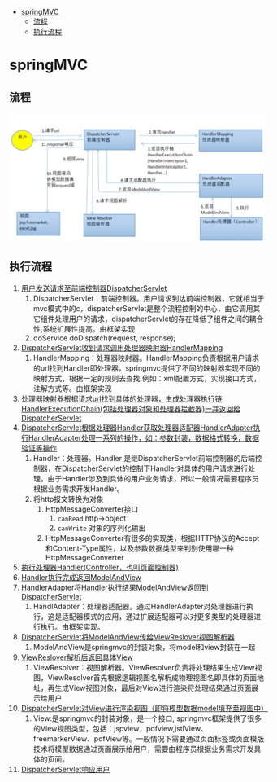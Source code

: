 
* [springMVC](#springmvc)
   * [流程](#流程)
   * [执行流程](#执行流程)


# springMVC
## 流程
![](../img/spring/springmvc流程.png)
## 执行流程
1. [用户发送请求至前端控制器DispatcherServlet](#)
   1. DispatcherServlet：前端控制器。用户请求到达前端控制器，它就相当于mvc模式中的c，dispatcherServlet是整个流程控制的中心，由它调用其它组件处理用户的请求，dispatcherServlet的存在降低了组件之间的耦合性,系统扩展性提高。由框架实现
   2. doService doDispatch(request, response);
2. [DispatcherServlet收到请求调用处理器映射器HandlerMapping](#)
   1. HandlerMapping：处理器映射器。HandlerMapping负责根据用户请求的url找到Handler即处理器，springmvc提供了不同的映射器实现不同的映射方式，根据一定的规则去查找,例如：xml配置方式，实现接口方式，注解方式等。由框架实现
3. [处理器映射器根据请求url找到具体的处理器，生成处理器执行链HandlerExecutionChain(包括处理器对象和处理器拦截器)一并返回给DispatcherServlet](#)
4. [DispatcherServlet根据处理器Handler获取处理器适配器HandlerAdapter执行HandlerAdapter处理一系列的操作，如：参数封装，数据格式转换，数据验证等操作](#)
   1. Handler：处理器。Handler 是继DispatcherServlet前端控制器的后端控制器，在DispatcherServlet的控制下Handler对具体的用户请求进行处理。由于Handler涉及到具体的用户业务请求，所以一般情况需要程序员根据业务需求开发Handler。
   2. 将http报文转换为对象
      1. HttpMessageConverter接口
         1. `canRead` http->object
         2. `canWrite` 对象的序列化输出
      2. HttpMessageConverter有很多的实现类，根据HTTP协议的Accept和Content-Type属性，以及参数数据类型来判别使用哪一种HttpMessageConverter
5. [执行处理器Handler(Controller，也叫页面控制器)](#)
6. [Handler执行完成返回ModelAndView](#)
7. [HandlerAdapter将Handler执行结果ModelAndView返回到DispatcherServlet](#)
   1. HandlAdapter：处理器适配器。通过HandlerAdapter对处理器进行执行，这是适配器模式的应用，通过扩展适配器可以对更多类型的处理器进行执行。由框架实现。
8. [DispatcherServlet将ModelAndView传给ViewReslover视图解析器](#)
   1. ModelAndView是springmvc的封装对象，将model和view封装在一起
9. [ViewReslover解析后返回具体View](#)
   1. ViewResolver：视图解析器。ViewResolver负责将处理结果生成View视图，ViewResolver首先根据逻辑视图名解析成物理视图名即具体的页面地址，再生成View视图对象，最后对View进行渲染将处理结果通过页面展示给用户
10. [DispatcherServlet对View进行渲染视图（即将模型数据model填充至视图中）](#)
    1. View:是springmvc的封装对象，是一个接口, springmvc框架提供了很多的View视图类型，包括：jspview，pdfview,jstlView、freemarkerView、pdfView等。一般情况下需要通过页面标签或页面模版技术将模型数据通过页面展示给用户，需要由程序员根据业务需求开发具体的页面。
11. [DispatcherServlet响应用户](#)